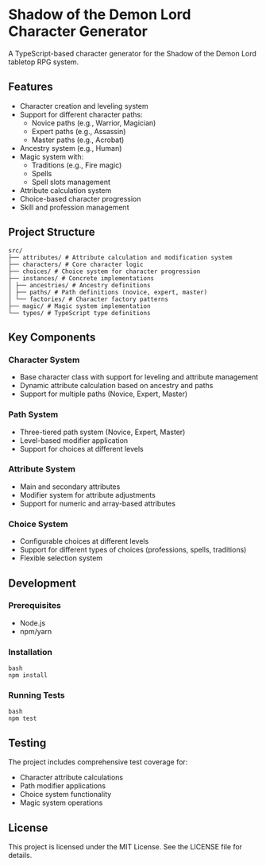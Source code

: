 # Shadow of the Demon Lord Character Generator

A TypeScript-based character generator for the Shadow of the Demon Lord tabletop RPG system.

## Features

- Character creation and leveling system
- Support for different character paths:
  - Novice paths (e.g., Warrior, Magician)
  - Expert paths (e.g., Assassin)
  - Master paths (e.g., Acrobat)
- Ancestry system (e.g., Human)
- Magic system with:
  - Traditions (e.g., Fire magic)
  - Spells
  - Spell slots management
- Attribute calculation system
- Choice-based character progression
- Skill and profession management

## Project Structure 
```
src/
├── attributes/ # Attribute calculation and modification system
├── characters/ # Core character logic
├── choices/ # Choice system for character progression
├── instances/ # Concrete implementations
│ ├── ancestries/ # Ancestry definitions
│ ├── paths/ # Path definitions (novice, expert, master)
│ └── factories/ # Character factory patterns
├── magic/ # Magic system implementation
└── types/ # TypeScript type definitions
```


## Key Components

### Character System
- Base character class with support for leveling and attribute management
- Dynamic attribute calculation based on ancestry and paths
- Support for multiple paths (Novice, Expert, Master)

### Path System
- Three-tiered path system (Novice, Expert, Master)
- Level-based modifier application
- Support for choices at different levels

### Attribute System
- Main and secondary attributes
- Modifier system for attribute adjustments
- Support for numeric and array-based attributes

### Choice System
- Configurable choices at different levels
- Support for different types of choices (professions, spells, traditions)
- Flexible selection system

## Development

### Prerequisites
- Node.js
- npm/yarn

### Installation

```
bash
npm install
```

### Running Tests

```
bash
npm test
```

## Testing
The project includes comprehensive test coverage for:
- Character attribute calculations
- Path modifier applications
- Choice system functionality
- Magic system operations

## License
This project is licensed under the MIT License. See the LICENSE file for details.
